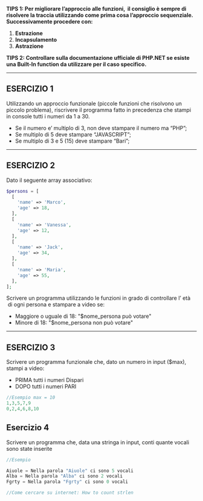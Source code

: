 **TIPS 1: Per migliorare l’approccio alle funzioni,  il consiglio è sempre di risolvere la traccia utilizzando come prima cosa l’approccio sequenziale. Successivamente procedere con:**

1. **Estrazione**
2. **Incapsulamento**
3. **Astrazione**

**TIPS 2: Controllare sulla documentazione ufficiale di PHP.NET se esiste una Built-In function da utilizzare per il caso specifico.**

---

## **ESERCIZIO 1**

Utilizzando un approccio funzionale (piccole funzioni che risolvono un piccolo problema), riscrivere il programma fatto in precedenza che stampi in console tutti i numeri da 1 a 30.

- Se il numero e’ multiplo di 3, non deve stampare il numero ma “PHP”;
- Se multiplo di 5 deve stampare “JAVASCRIPT”;
- Se multiplo di 3 e 5 (15) deve stampare “Bari”;

---

## **ESERCIZIO 2**

Dato il seguente array associativo:

```php
$persons = [
  [
    'name' => 'Marco',
    'age' => 18,
  ],
  [
    'name' => 'Vanessa',
    'age' => 12,
  ],
  [
    'name' => 'Jack',
    'age' => 34,
  ],
  [
    'name' => 'Maria',
    'age' => 55,
  ],
];
```

Scrivere un programma utilizzando le funzioni in grado di controllare l’ età  di ogni persona e stampare a video se:

- Maggiore o uguale di 18: "$nome_persona può votare"
- Minore di 18: "$nome_persona non può votare"

---

## **ESERCIZIO 3**

Scrivere un programma funzionale che, dato un numero in input ($max), stampi a video:

- PRIMA tutti i numeri Dispari
- DOPO tutti i numeri PARI

```php
//Esempio max = 10
1,3,5,7,9
0,2,4,6,8,10
```

## Esercizio 4

Scrivere un programma che, data una stringa in input, conti quante vocali sono state inserite

```php
//Esempio

Aiuole = Nella parola "Aiuole" ci sono 5 vocali 
Alba = Nella parola "Alba" ci sono 2 vocali 
Fgrty = Nella parola "Fgrty" ci sono 0 vocali

//Come cercare su internet: How to count strlen
```
